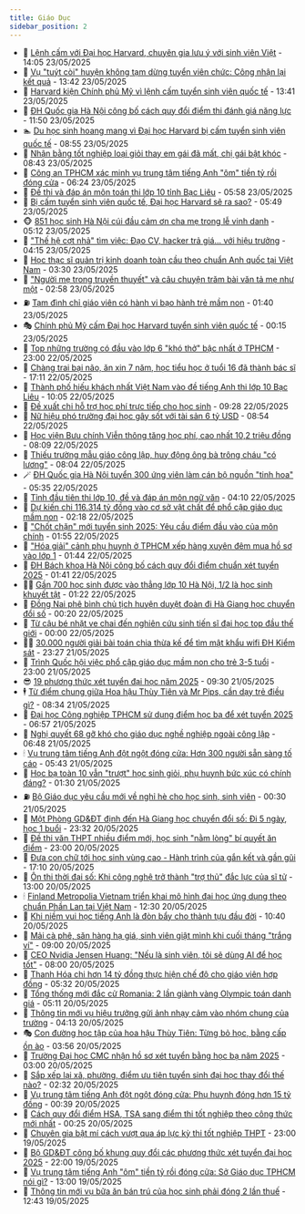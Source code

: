 ```yaml
---
title: Giáo Dục
sidebar_position: 2
---
```


<!-- dantri-giao-duc:START -->
- 🤡 [Lệnh cấm với Đại học Harvard, chuyên gia lưu ý với sinh viên Việt](https://dantri.com.vn/giao-duc/lenh-cam-voi-dai-hoc-harvard-chuyen-gia-luu-y-voi-sinh-vien-viet-20250523162116458.htm) - 14:05 23/05/2025
- 🗽 [Vụ &quot;tuýt còi&quot; huyện không tạm dừng tuyển viên chức: Công nhận lại kết quả](https://dantri.com.vn/giao-duc/vu-tuyt-coi-huyen-khong-tam-dung-tuyen-vien-chuc-cong-nhan-lai-ket-qua-20250523200324813.htm) - 13:42 23/05/2025
- 🚦 [Harvard kiện Chính phủ Mỹ vì lệnh cấm tuyển sinh viên quốc tế](https://dantri.com.vn/giao-duc/harvard-kien-chinh-phu-my-vi-lenh-cam-tuyen-sinh-vien-quoc-te-20250523202506885.htm) - 13:41 23/05/2025
- 🌋 [ĐH Quốc gia Hà Nội công bố cách quy đổi điểm thi đánh giá năng lực](https://dantri.com.vn/giao-duc/dh-quoc-gia-ha-noi-cong-bo-cach-quy-doi-diem-thi-danh-gia-nang-luc-20250523183712681.htm) - 11:50 23/05/2025
- 🏊 [Du học sinh hoang mang vì Đại học Harvard bị cấm tuyển sinh viên quốc tế](https://dantri.com.vn/giao-duc/du-hoc-sinh-hoang-mang-vi-dai-hoc-harvard-bi-cam-tuyen-sinh-vien-quoc-te-20250523153317244.htm) - 08:55 23/05/2025
- 🎃 [Nhận bằng tốt nghiệp loại giỏi thay em gái đã mất, chị gái bật khóc](https://dantri.com.vn/giao-duc/nhan-bang-tot-nghiep-loai-gioi-thay-em-gai-da-mat-chi-gai-bat-khoc-20250523144317888.htm) - 08:43 23/05/2025
- 💄 [Công an TPHCM xác minh vụ trung tâm tiếng Anh &quot;ôm&quot; tiền tỷ rồi đóng cửa](https://dantri.com.vn/giao-duc/cong-an-tphcm-xac-minh-vu-trung-tam-tieng-anh-om-tien-ty-roi-dong-cua-20250523131733595.htm) - 06:24 23/05/2025
- 🦅 [Đề thi và đáp án môn toán thi lớp 10 tỉnh Bạc Liêu](https://dantri.com.vn/giao-duc/de-thi-va-dap-an-mon-toan-thi-lop-10-tinh-bac-lieu-20250523125247245.htm) - 05:58 23/05/2025
- 🚦 [Bị cấm tuyển sinh viên quốc tế, Đại học Harvard sẽ ra sao?](https://dantri.com.vn/giao-duc/bi-cam-tuyen-sinh-vien-quoc-te-dai-hoc-harvard-se-ra-sao-20250523123122572.htm) - 05:49 23/05/2025
- 🐵 [851 học sinh Hà Nội cúi đầu cảm ơn cha mẹ trong lễ vinh danh](https://dantri.com.vn/giao-duc/851-hoc-sinh-ha-noi-cui-dau-cam-on-cha-me-trong-le-vinh-danh-20250523114915966.htm) - 05:12 23/05/2025
- 🐘 [&quot;Thế hệ cợt nhả&quot; tìm việc: Đạo CV, hacker trả giá... với hiệu trưởng](https://dantri.com.vn/giao-duc/the-he-cot-nha-tim-viec-dao-cv-hacker-tra-gia-voi-hieu-truong-20250523072936955.htm) - 04:15 23/05/2025
- 🦏 [Học thạc sĩ quản trị kinh doanh toàn cầu theo chuẩn Anh quốc tại Việt Nam](https://dantri.com.vn/giao-duc/hoc-thac-si-quan-tri-kinh-doanh-toan-cau-theo-chuan-anh-quoc-tai-viet-nam-20250523100908704.htm) - 03:30 23/05/2025
- 💼 [&quot;Người mẹ trong truyền thuyết&quot; và câu chuyện trăm bài văn tả mẹ như một](https://dantri.com.vn/giao-duc/nguoi-me-trong-truyen-thuyet-va-cau-chuyen-tram-bai-van-ta-me-nhu-mot-20250522160331011.htm) - 02:58 23/05/2025
- ⛽️ [Tạm đình chỉ giáo viên có hành vi bạo hành trẻ mầm non](https://dantri.com.vn/giao-duc/tam-dinh-chi-giao-vien-co-hanh-vi-bao-hanh-tre-mam-non-20250523075015303.htm) - 01:40 23/05/2025
- 🎭 [Chính phủ Mỹ cấm Đại học Harvard tuyển sinh viên quốc tế](https://dantri.com.vn/giao-duc/chinh-phu-my-cam-dai-hoc-harvard-tuyen-sinh-vien-quoc-te-20250523070544379.htm) - 00:15 23/05/2025
- 🎃 [Top những trường có đầu vào lớp 6 &quot;khó thở&quot; bậc nhất ở TPHCM](https://dantri.com.vn/giao-duc/top-nhung-truong-co-dau-vao-lop-6-kho-tho-bac-nhat-o-tphcm-20250522101404187.htm) - 23:00 22/05/2025
- 🚀 [Chàng trai bại não, ăn xin 7 năm, học tiểu học ở tuổi 16 đã thành bác sĩ](https://dantri.com.vn/giao-duc/chang-trai-bai-nao-an-xin-7-nam-hoc-tieu-hoc-o-tuoi-16-da-thanh-bac-si-20250522083459546.htm) - 17:11 22/05/2025
- 👀 [Thành phố hiếu khách nhất Việt Nam vào đề tiếng Anh thi lớp 10 Bạc Liêu](https://dantri.com.vn/giao-duc/thanh-pho-hieu-khach-nhat-viet-nam-vao-de-tieng-anh-thi-lop-10-bac-lieu-20250522152437822.htm) - 10:05 22/05/2025
- 🌝 [Đề xuất chi hỗ trợ học phí trực tiếp cho học sinh](https://dantri.com.vn/giao-duc/de-xuat-chi-ho-tro-hoc-phi-truc-tiep-cho-hoc-sinh-20250522155630373.htm) - 09:28 22/05/2025
- 🤗 [Nữ hiệu phó trường đại học gây sốt với tài sản 6 tỷ USD](https://dantri.com.vn/giao-duc/nu-hieu-pho-truong-dai-hoc-gay-sot-voi-tai-san-6-ty-usd-20250521190237102.htm) - 08:54 22/05/2025
- 🦄 [Học viện Bưu chính Viễn thông tăng học phí, cao nhất 10,2 triệu đồng](https://dantri.com.vn/giao-duc/hoc-vien-buu-chinh-vien-thong-tang-hoc-phi-cao-nhat-102-trieu-dong-20250522145931882.htm) - 08:09 22/05/2025
- 🦍 [Thiếu trường mẫu giáo công lập, huy động ông bà trông cháu &quot;có lương&quot;](https://dantri.com.vn/giao-duc/thieu-truong-mau-giao-cong-lap-huy-dong-ong-ba-trong-chau-co-luong-20250521151855521.htm) - 08:04 22/05/2025
- 🪄 [ĐH Quốc gia Hà Nội tuyển 300 ứng viên làm cán bộ nguồn &quot;tinh hoa&quot;](https://dantri.com.vn/giao-duc/dh-quoc-gia-ha-noi-tuyen-300-ung-vien-lam-can-bo-nguon-tinh-hoa-20250522121304474.htm) - 05:35 22/05/2025
- 🦆 [Tỉnh đầu tiên thi lớp 10, đề và đáp án môn ngữ văn](https://dantri.com.vn/giao-duc/tinh-dau-tien-thi-lop-10-de-va-dap-an-mon-ngu-van-20250522110437725.htm) - 04:10 22/05/2025
- 🚀 [Dự kiến chi 116.314 tỷ đồng vào cơ sở vật chất để phổ cập giáo dục mầm non](https://dantri.com.vn/giao-duc/du-kien-chi-116314-ty-dong-vao-co-so-vat-chat-de-pho-cap-giao-duc-mam-non-20250522090358120.htm) - 02:18 22/05/2025
- 🦒 [&quot;Chốt chặn&quot; mới tuyển sinh 2025: Yêu cầu điểm đầu vào của môn chính](https://dantri.com.vn/giao-duc/chot-chan-moi-tuyen-sinh-2025-yeu-cau-diem-dau-vao-cua-mon-chinh-20250522084032632.htm) - 01:55 22/05/2025
- 🤡 [&quot;Hóa giải&quot; cảnh phụ huynh ở TPHCM xếp hàng xuyên đêm mua hồ sơ vào lớp 1](https://dantri.com.vn/giao-duc/hoa-giai-canh-phu-huynh-o-tphcm-xep-hang-xuyen-dem-mua-ho-so-vao-lop-1-20250522073226932.htm) - 01:44 22/05/2025
- 🤔 [ĐH Bách khoa Hà Nội công bố cách quy đổi điểm chuẩn xét tuyển 2025](https://dantri.com.vn/giao-duc/dh-bach-khoa-ha-noi-cong-bo-cach-quy-doi-diem-chuan-xet-tuyen-2025-20250522084009487.htm) - 01:41 22/05/2025
- 🧑‍💻 [Gần 700 học sinh được vào thẳng lớp 10 Hà Nội, 1/2 là học sinh khuyết tật](https://dantri.com.vn/giao-duc/gan-700-hoc-sinh-duoc-vao-thang-lop-10-ha-noi-12-la-hoc-sinh-khuyet-tat-20250522082058363.htm) - 01:22 22/05/2025
- 🤡 [Đồng Nai phê bình chủ tịch huyện duyệt đoàn đi Hà Giang học chuyển đổi số](https://dantri.com.vn/giao-duc/dong-nai-phe-binh-chu-tich-huyen-duyet-doan-di-ha-giang-hoc-chuyen-doi-so-20250522063006762.htm) - 00:20 22/05/2025
- 🧠 [Từ cậu bé nhặt ve chai đến nghiên cứu sinh tiến sĩ đại học top đầu thế giới](https://dantri.com.vn/giao-duc/tu-cau-be-nhat-ve-chai-den-nghien-cuu-sinh-tien-si-dai-hoc-top-dau-the-gioi-20250521085059529.htm) - 00:00 22/05/2025
- 🧑‍💻 [30.000 người giải bài toán chia thừa kế để tìm mật khẩu wifi ĐH Kiểm sát](https://dantri.com.vn/giao-duc/30000-nguoi-giai-bai-toan-chia-thua-ke-de-tim-mat-khau-wifi-dh-kiem-sat-20250521221617297.htm) - 23:27 21/05/2025
- 🧠 [Trình Quốc hội việc phổ cập giáo dục mầm non cho trẻ 3-5 tuổi](https://dantri.com.vn/giao-duc/trinh-quoc-hoi-viec-pho-cap-giao-duc-mam-non-cho-tre-3-5-tuoi-20250521214655144.htm) - 23:00 21/05/2025
- 😎 [19 phương thức xét tuyển đại học năm 2025](https://dantri.com.vn/giao-duc/19-phuong-thuc-xet-tuyen-dai-hoc-nam-2025-20250521155219642.htm) - 09:30 21/05/2025
- 🕴 [Từ điểm chung giữa Hoa hậu Thùy Tiên và Mr Pips, cần dạy trẻ điều gì?](https://dantri.com.vn/giao-duc/tu-diem-chung-giua-hoa-hau-thuy-tien-va-mr-pips-can-day-tre-dieu-gi-20250521145922618.htm) - 08:34 21/05/2025
- 🧠 [Đại học Công nghiệp TPHCM sử dụng điểm học bạ để xét tuyển 2025](https://dantri.com.vn/giao-duc/dai-hoc-cong-nghiep-tphcm-su-dung-diem-hoc-ba-de-xet-tuyen-2025-20250521120128131.htm) - 06:57 21/05/2025
- 🚀 [Nghị quyết 68 gỡ khó cho giáo dục nghề nghiệp ngoài công lập](https://dantri.com.vn/giao-duc/nghi-quyet-68-go-kho-cho-giao-duc-nghe-nghiep-ngoai-cong-lap-20250521121220553.htm) - 06:48 21/05/2025
- 🕯 [Vụ trung tâm tiếng Anh đột ngột đóng cửa: Hơn 300 người sẵn sàng tố cáo](https://dantri.com.vn/giao-duc/vu-trung-tam-tieng-anh-dot-ngot-dong-cua-hon-300-nguoi-san-sang-to-cao-20250521094305072.htm) - 05:43 21/05/2025
- 🧰 [Học bạ toàn 10 vẫn &quot;trượt&quot; học sinh giỏi, phụ huynh bức xúc có chính đáng?](https://dantri.com.vn/giao-duc/hoc-ba-toan-10-van-truot-hoc-sinh-gioi-phu-huynh-buc-xuc-co-chinh-dang-20250520221043611.htm) - 01:30 21/05/2025
- ⛽️ [Bộ Giáo dục yêu cầu mới về nghỉ hè cho học sinh, sinh viên](https://dantri.com.vn/giao-duc/bo-giao-duc-yeu-cau-moi-ve-nghi-he-cho-hoc-sinh-sinh-vien-20250520215406669.htm) - 00:30 21/05/2025
- 🤖 [Một Phòng GD&amp;ĐT định đến Hà Giang học chuyển đổi số: Đi 5 ngày, học 1 buổi](https://dantri.com.vn/giao-duc/mot-phong-gddt-dinh-den-ha-giang-hoc-chuyen-doi-so-di-5-ngay-hoc-1-buoi-20250521003106404.htm) - 23:32 20/05/2025
- 🦍 [Đề thi văn THPT nhiều điểm mới, học sinh &quot;nằm lòng&quot; bí quyết ăn điểm](https://dantri.com.vn/giao-duc/de-thi-van-thpt-nhieu-diem-moi-hoc-sinh-nam-long-bi-quyet-an-diem-20250520225352330.htm) - 23:00 20/05/2025
- 🐘 [Đưa con chữ tới học sinh vùng cao - Hành trình của gắn kết và gần gũi](https://dantri.com.vn/giao-duc/dua-con-chu-toi-hoc-sinh-vung-cao-hanh-trinh-cua-gan-ket-va-gan-gui-20250520112027794.htm) - 17:10 20/05/2025
- 🌊 [Ôn thi thời đại số: Khi công nghệ trở thành &quot;trợ thủ&quot; đắc lực của sĩ tử](https://dantri.com.vn/giao-duc/on-thi-thoi-dai-so-khi-cong-nghe-tro-thanh-tro-thu-dac-luc-cua-si-tu-20250520114906386.htm) - 13:00 20/05/2025
- 🕯 [Finland Metropolia Vietnam triển khai mô hình đại học ứng dụng theo chuẩn Phần Lan tại Việt Nam](https://dantri.com.vn/giao-duc/finland-metropolia-vietnam-trien-khai-mo-hinh-dai-hoc-ung-dung-theo-chuan-phan-lan-tai-viet-nam-20250520173342544.htm) - 12:30 20/05/2025
- 🐎 [Khi niềm vui học tiếng Anh là đòn bẩy cho thành tựu đầu đời](https://dantri.com.vn/giao-duc/khi-niem-vui-hoc-tieng-anh-la-don-bay-cho-thanh-tuu-dau-doi-20250520172306257.htm) - 10:40 20/05/2025
- 🐻 [Mải cà phê, săn hàng hạ giá, sinh viên giật mình khi cuối tháng &quot;trắng ví&quot;](https://dantri.com.vn/giao-duc/mai-ca-phe-san-hang-ha-gia-sinh-vien-giat-minh-khi-cuoi-thang-trang-vi-20250520122641990.htm) - 09:00 20/05/2025
- 🐎 [CEO Nvidia Jensen Huang: &quot;Nếu là sinh viên, tôi sẽ dùng AI để học tốt&quot;](https://dantri.com.vn/giao-duc/ceo-nvidia-jensen-huang-neu-la-sinh-vien-toi-se-dung-ai-de-hoc-tot-20250520085832398.htm) - 08:00 20/05/2025
- 🫣 [Thanh Hóa chi hơn 14 tỷ đồng thực hiện chế độ cho giáo viên hợp đồng](https://dantri.com.vn/giao-duc/thanh-hoa-chi-hon-14-ty-dong-thuc-hien-che-do-cho-giao-vien-hop-dong-20250520114231155.htm) - 05:32 20/05/2025
- 🤭 [Tổng thống mới đắc cử Romania: 2 lần giành vàng Olympic toán danh giá](https://dantri.com.vn/giao-duc/tong-thong-moi-dac-cu-romania-2-lan-gianh-vang-olympic-toan-danh-gia-20250520100156155.htm) - 05:11 20/05/2025
- 🥳 [Thông tin mới vụ hiệu trưởng gửi ảnh nhạy cảm vào nhóm chung của trường](https://dantri.com.vn/giao-duc/thong-tin-moi-vu-hieu-truong-gui-anh-nhay-cam-vao-nhom-chung-cua-truong-20250520095447067.htm) - 04:13 20/05/2025
- 🎭 [Con đường học tập của hoa hậu Thùy Tiên: Từng bỏ học, bằng cấp ồn ào](https://dantri.com.vn/giao-duc/con-duong-hoc-tap-cua-hoa-hau-thuy-tien-tung-bo-hoc-bang-cap-on-ao-20250520104431130.htm) - 03:56 20/05/2025
- 🥸 [Trường Đại học CMC nhận hồ sơ xét tuyển bằng học bạ năm 2025](https://dantri.com.vn/giao-duc/truong-dai-hoc-cmc-nhan-ho-so-xet-tuyen-bang-hoc-ba-nam-2025-20250520100046674.htm) - 03:00 20/05/2025
- 🦣 [Sắp xếp lại xã, phường, điểm ưu tiên tuyển sinh đại học thay đổi thế nào?](https://dantri.com.vn/giao-duc/sap-xep-lai-xa-phuong-diem-uu-tien-tuyen-sinh-dai-hoc-thay-doi-the-nao-20250520092309289.htm) - 02:32 20/05/2025
- 🤔 [Vụ trung tâm tiếng Anh đột ngột đóng cửa: Phụ huynh đóng hơn 15 tỷ đồng](https://dantri.com.vn/giao-duc/vu-trung-tam-tieng-anh-dot-ngot-dong-cua-phu-huynh-dong-hon-15-ty-dong-20250520073425819.htm) - 00:39 20/05/2025
- 🦣 [Cách quy đổi điểm HSA, TSA sang điểm thi tốt nghiệp theo công thức mới nhất](https://dantri.com.vn/giao-duc/cach-quy-doi-diem-hsa-tsa-sang-diem-thi-tot-nghiep-theo-cong-thuc-moi-nhat-20250520014605339.htm) - 00:25 20/05/2025
- 🐲 [Chuyên gia bật mí cách vượt qua áp lực kỳ thi tốt nghiệp THPT](https://dantri.com.vn/giao-duc/chuyen-gia-bat-mi-cach-vuot-qua-ap-luc-ky-thi-tot-nghiep-thpt-20250518111944269.htm) - 23:00 19/05/2025
- 🔭 [Bộ GD&amp;ĐT công bố khung quy đổi các phương thức xét tuyển đại học 2025](https://dantri.com.vn/giao-duc/bo-gddt-cong-bo-khung-quy-doi-cac-phuong-thuc-xet-tuyen-dai-hoc-2025-20250519203313016.htm) - 22:00 19/05/2025
- 🥷 [Vụ trung tâm tiếng Anh &quot;ôm&quot; tiền tỷ rồi đóng cửa: Sở Giáo dục TPHCM nói gì?](https://dantri.com.vn/giao-duc/vu-trung-tam-tieng-anh-om-tien-ty-roi-dong-cua-so-giao-duc-tphcm-noi-gi-20250519195134615.htm) - 13:00 19/05/2025
- 🎊 [Thông tin mới vụ bữa ăn bán trú của học sinh phải đóng 2 lần thuế](https://dantri.com.vn/giao-duc/thong-tin-moi-vu-bua-an-ban-tru-cua-hoc-sinh-phai-dong-2-lan-thue-20250519173945103.htm) - 12:43 19/05/2025<!-- dantri-giao-duc:END -->
